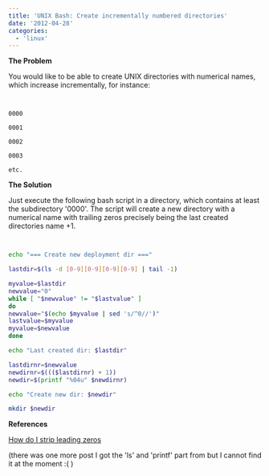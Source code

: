 ```yaml
---
title: 'UNIX Bash: Create incrementally numbered directories'
date: '2012-04-28'
categories:
  - 'linux'
---
```


**The Problem**

You would like to be able to create UNIX directories with numerical names, which increase incrementally, for instance:

```


0000

0001

0002

0003

etc.

```

**The Solution**

Just execute the following bash script in a directory, which contains at least the subdirectory '0000'. The script will create a new directory with a numerical name with trailing zeros precisely being the last created directories name +1.

```bash


echo "=== Create new deployment dir ==="

lastdir=$(ls -d [0-9][0-9][0-9][0-9] | tail -1)

myvalue=$lastdir
newvalue="0"
while [ "$newvalue" != "$lastvalue" ]
do
newvalue="$(echo $myvalue | sed 's/^0//')"
lastvalue=$myvalue
myvalue=$newvalue
done

echo "Last created dir: $lastdir"

lastdirnr=$newvalue
newdirnr=$((($lastdirnr) + 1))
newdir=$(printf "%04u" $newdirnr)

echo "Create new dir: $newdir"

mkdir $newdir

```

**References**

[How do I strip leading zeros](http://www.askdavetaylor.com/how_do_i_strip_leading_zeroes_for_math_in_a_shell_script.html)

(there was one more post I got the 'ls' and 'printf' part from but I cannot find it at the moment :( )
